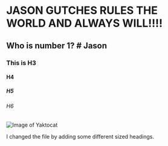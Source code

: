 # JASON GUTCHES RULES THE WORLD AND ALWAYS WILL!!!!
## Who is number 1?  # Jason
### This is H3
#### H4
##### H5
###### H6

![Image of Yaktocat](https://octodex.github.com/images/yaktocat.png)



I changed the file by adding some different sized headings.
